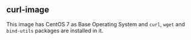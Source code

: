 ## curl-image
This image has CentOS 7 as Base Operating System and `curl`, `wget` and `bind-utils` packages are installed in it.


